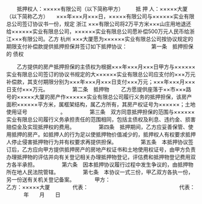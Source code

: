 
 


　　抵押权人：×××××有限公司（以下简称甲方）
　　抵 押 人：×××××大厦（以下简称乙方）　　×××年×××月×××日，×××××有限公司与××××××实业有限总公司签订协议书一份，规定
浙江
×××有限公司将2万平方米×××山庄用地退还给××××××实业有限总公司，××××××实业有限总公司愿补偿500万元人民币给浙江×××有限公司。乙方
杭州
×××大厦愿为××××××实业有限总公司按协议规定的期限支付补偿款提供抵押担保并签订如下抵押协议：
　　
　　第一条　抵押担保的
债权

　　乙方提供的房产抵押担保的主债权为根据×××年×××月×××日甲方与××××××实业有限总公司签订的协议书规定的大××××××实业有限总公司应支付的×××万元补偿款，其支付期限分别为×××年×××月×××日支付×××万元；×××年×××月×××日支付×××万元。
　　
　　第二条　抵押物
　　乙方愿提供座落于××市×××路　号的×××××大厦的房产作××××××实业有限总公司履行义务的抵押担保，该房产面积××××××平方米，属框架结构，属乙方所有，其房产权证号为××××××；土地使用证号　　　　　　 。
　　
　　第三条　双方同意抵押担保的范围与××××××实业有限总公司履行义务承担责任的范围相同，包括主债权及利息、违约金、损害赔偿金及实现抵押权的费用。
　　
　　第四条　抵押期间，乙方应妥善保管、使用抵押的房产。如抵押人的行为足以使抵押物价值减少的，抵押权人有权要求抵押人停止侵害抵押物行为并有权要求再提供担保。
　　
　　第五条　本抵押协议签订后，乙方应向甲方提供抵押房产的房地产权证书和土地使用权证号，由甲方负责办理抵押物的评估并向有关登记相关办理抵押物登记，评估费和抵押物登记费用双方各半承担。
　　
　　第六条　因本抵押协议履行过程中发生争议的，由抵押物所在地人民法院管辖。
　　
　　第七条　本协议一式三份，甲乙双方各执一份，另一份送有关机关登记备案。　　
　　甲方：　　　　　　　　　　　　　　　　　 乙方：×××××大厦　　
　　代表：　　　　　　　　　　　　　　　　　 代表：
　　 
　年　　月　　日
　　

 


 

 
 
 
 
 
  


  
 

  


  


  
 
 
 
 


